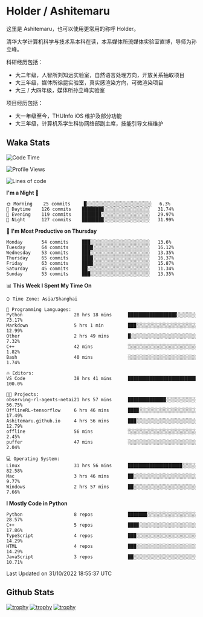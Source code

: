 # Holder / Ashitemaru

这里是 Ashitemaru，也可以使用更常用的称呼 Holder。

清华大学计算机科学与技术系本科在读，本系媒体所流媒体实验室直博，导师为孙立峰。

科研经历包括：

- 大二年级，人智所刘知远实验室，自然语言处理方向，开放关系抽取项目
- 大三年级，媒体所徐昆实验室，真实感渲染方向，可微渲染项目
- 大三 / 大四年级，媒体所孙立峰实验室

项目经历包括：

- 大一年级至今，THUInfo iOS 维护及部分功能
- 大三年级，计算机系学生科协网络部副主席，技能引导文档维护

## Waka Stats

<!--START_SECTION:waka-->
![Code Time](http://img.shields.io/badge/Code%20Time-123%20hrs%2016%20mins-blue)

![Profile Views](http://img.shields.io/badge/Profile%20Views-7-blue)

![Lines of code](https://img.shields.io/badge/From%20Hello%20World%20I%27ve%20Written-328%20Thousand%20lines%20of%20code-blue)

**I'm a Night 🦉** 

```text
🌞 Morning    25 commits     █░░░░░░░░░░░░░░░░░░░░░░░░   6.3% 
🌆 Daytime    126 commits    ████████░░░░░░░░░░░░░░░░░   31.74% 
🌃 Evening    119 commits    ███████░░░░░░░░░░░░░░░░░░   29.97% 
🌙 Night      127 commits    ████████░░░░░░░░░░░░░░░░░   31.99%

```
📅 **I'm Most Productive on Thursday** 

```text
Monday       54 commits     ███░░░░░░░░░░░░░░░░░░░░░░   13.6% 
Tuesday      64 commits     ████░░░░░░░░░░░░░░░░░░░░░   16.12% 
Wednesday    53 commits     ███░░░░░░░░░░░░░░░░░░░░░░   13.35% 
Thursday     65 commits     ████░░░░░░░░░░░░░░░░░░░░░   16.37% 
Friday       63 commits     ████░░░░░░░░░░░░░░░░░░░░░   15.87% 
Saturday     45 commits     ██░░░░░░░░░░░░░░░░░░░░░░░   11.34% 
Sunday       53 commits     ███░░░░░░░░░░░░░░░░░░░░░░   13.35%

```


📊 **This Week I Spent My Time On** 

```text
⌚︎ Time Zone: Asia/Shanghai

💬 Programming Languages: 
Python                   28 hrs 18 mins      ██████████████████░░░░░░░   73.17% 
Markdown                 5 hrs 1 min         ███░░░░░░░░░░░░░░░░░░░░░░   12.99% 
Other                    2 hrs 49 mins       █░░░░░░░░░░░░░░░░░░░░░░░░   7.32% 
C++                      42 mins             ░░░░░░░░░░░░░░░░░░░░░░░░░   1.82% 
Bash                     40 mins             ░░░░░░░░░░░░░░░░░░░░░░░░░   1.74%

🔥 Editors: 
VS Code                  38 hrs 41 mins      █████████████████████████   100.0%

🐱‍💻 Projects: 
observing-rl-agents-netai21 hrs 57 mins      ██████████████░░░░░░░░░░░   56.75% 
OfflineRL-tensorflow     6 hrs 46 mins       ████░░░░░░░░░░░░░░░░░░░░░   17.49% 
Ashitemaru.github.io     4 hrs 56 mins       ███░░░░░░░░░░░░░░░░░░░░░░   12.79% 
offline                  56 mins             ░░░░░░░░░░░░░░░░░░░░░░░░░   2.45% 
puffer                   47 mins             ░░░░░░░░░░░░░░░░░░░░░░░░░   2.04%

💻 Operating System: 
Linux                    31 hrs 56 mins      ████████████████████░░░░░   82.58% 
Mac                      3 hrs 46 mins       ██░░░░░░░░░░░░░░░░░░░░░░░   9.77% 
Windows                  2 hrs 57 mins       ██░░░░░░░░░░░░░░░░░░░░░░░   7.66%

```

**I Mostly Code in Python** 

```text
Python                   8 repos             ███████░░░░░░░░░░░░░░░░░░   28.57% 
C++                      5 repos             ████░░░░░░░░░░░░░░░░░░░░░   17.86% 
TypeScript               4 repos             ███░░░░░░░░░░░░░░░░░░░░░░   14.29% 
HTML                     4 repos             ███░░░░░░░░░░░░░░░░░░░░░░   14.29% 
JavaScript               3 repos             ██░░░░░░░░░░░░░░░░░░░░░░░   10.71%

```



 Last Updated on 31/10/2022 18:55:37 UTC
<!--END_SECTION:waka-->

## Github Stats

[![trophy](https://github-profile-trophy.vercel.app/?username=Ashitemaru&column=7)](https://github.com/Ashitemaru)
[![trophy](https://github-readme-stats.vercel.app/api?username=Ashitemaru&show_icons=true&include_all_commits=true)](https://github.com/Ashitemaru)
[![trophy](https://github-readme-stats.vercel.app/api/top-langs/?username=Ashitemaru&layout=compact)](https://github.com/Ashitemaru)

<!--
**Ashitemaru/Ashitemaru** is a ✨ _special_ ✨ repository because its `README.md` (this file) appears on your GitHub profile.

Here are some ideas to get you started:

- 🔭 I’m currently working on ...
- 🌱 I’m currently learning ...
- 👯 I’m looking to collaborate on ...
- 🤔 I’m looking for help with ...
- 💬 Ask me about ...
- 📫 How to reach me: ...
- 😄 Pronouns: ...
- ⚡ Fun fact: ...
-->

